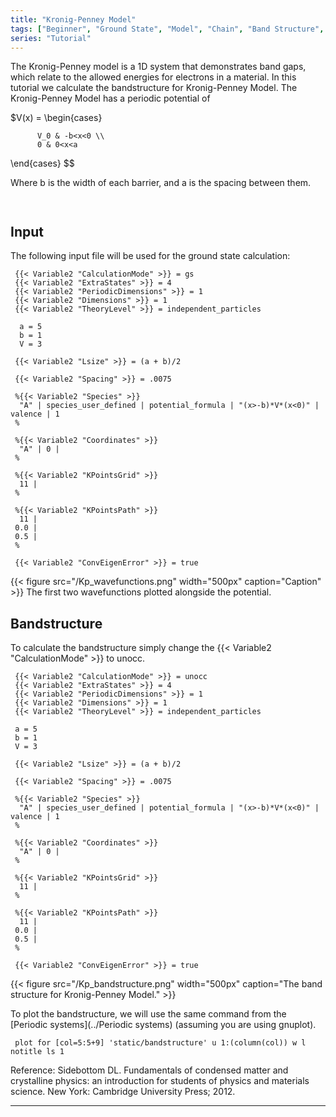```yaml
---
title: "Kronig-Penney Model"
tags: ["Beginner", "Ground State", "Model", "Chain", "Band Structure", "User-defined Species", "Independent Particles"]
series: "Tutorial"
---
```



The Kronig-Penney model is a 1D system that demonstrates band gaps, which relate to the allowed energies for electrons in a material. In this tutorial we calculate the bandstructure for Kronig-Penney Model. The Kronig-Penney Model has a periodic potential of

$V(x) =
\begin{cases}
```text
      V_0 & -b<x<0 \\
      0 & 0<x<a
```
\end{cases}
$$

Where b is the width of each barrier, and a is the spacing between them. 
```text
 
```
##  Input  
The following input file will be used for the ground state calculation:

```text
 {{< Variable2 "CalculationMode" >}} = gs
 {{< Variable2 "ExtraStates" >}} = 4
 {{< Variable2 "PeriodicDimensions" >}} = 1
 {{< Variable2 "Dimensions" >}} = 1
 {{< Variable2 "TheoryLevel" >}} = independent_particles
 
  a = 5
  b = 1
  V = 3
 
 {{< Variable2 "Lsize" >}} = (a + b)/2
 
 {{< Variable2 "Spacing" >}} = .0075
 
 %{{< Variable2 "Species" >}}
  "A" | species_user_defined | potential_formula | "(x>-b)*V*(x<0)" | valence | 1
 %
 
 %{{< Variable2 "Coordinates" >}}
  "A" | 0 |
 %
 
 %{{< Variable2 "KPointsGrid" >}}
  11 |
 %
 
 %{{< Variable2 "KPointsPath" >}}
  11 |
 0.0 |
 0.5 |
 %
 
 {{< Variable2 "ConvEigenError" >}} = true
```

{{< figure src="/Kp_wavefunctions.png" width="500px" caption="Caption" >}}
The first two wavefunctions plotted alongside the potential.

##  Bandstructure   
To calculate the bandstructure simply change the {{< Variable2 "CalculationMode" >}} to unocc.

```text
 {{< Variable2 "CalculationMode" >}} = unocc
 {{< Variable2 "ExtraStates" >}} = 4
 {{< Variable2 "PeriodicDimensions" >}} = 1
 {{< Variable2 "Dimensions" >}} = 1
 {{< Variable2 "TheoryLevel" >}} = independent_particles
 
 a = 5
 b = 1
 V = 3
 
 {{< Variable2 "Lsize" >}} = (a + b)/2
 
 {{< Variable2 "Spacing" >}} = .0075
 
 %{{< Variable2 "Species" >}}
  "A" | species_user_defined | potential_formula | "(x>-b)*V*(x<0)" | valence | 1
 %
 
 %{{< Variable2 "Coordinates" >}}
  "A" | 0 |
 %
 
 %{{< Variable2 "KPointsGrid" >}}
  11 |
 %
 
 %{{< Variable2 "KPointsPath" >}}
  11 |
 0.0 |
 0.5 |
 %
 
 {{< Variable2 "ConvEigenError" >}} = true
```

{{< figure src="/Kp_bandstructure.png" width="500px" caption="The band structure for Kronig-Penney Model." >}}

To plot the bandstructure, we will use the same command from the [Periodic systems](../Periodic systems) (assuming you are using gnuplot).

```text
 plot for [col=5:5+9] 'static/bandstructure' u 1:(column(col)) w l notitle ls 1
```

Reference:
Sidebottom DL. Fundamentals of condensed matter and crystalline physics: an introduction for students of physics and materials science. New York: Cambridge University Press; 2012.








---------------------------------------------
